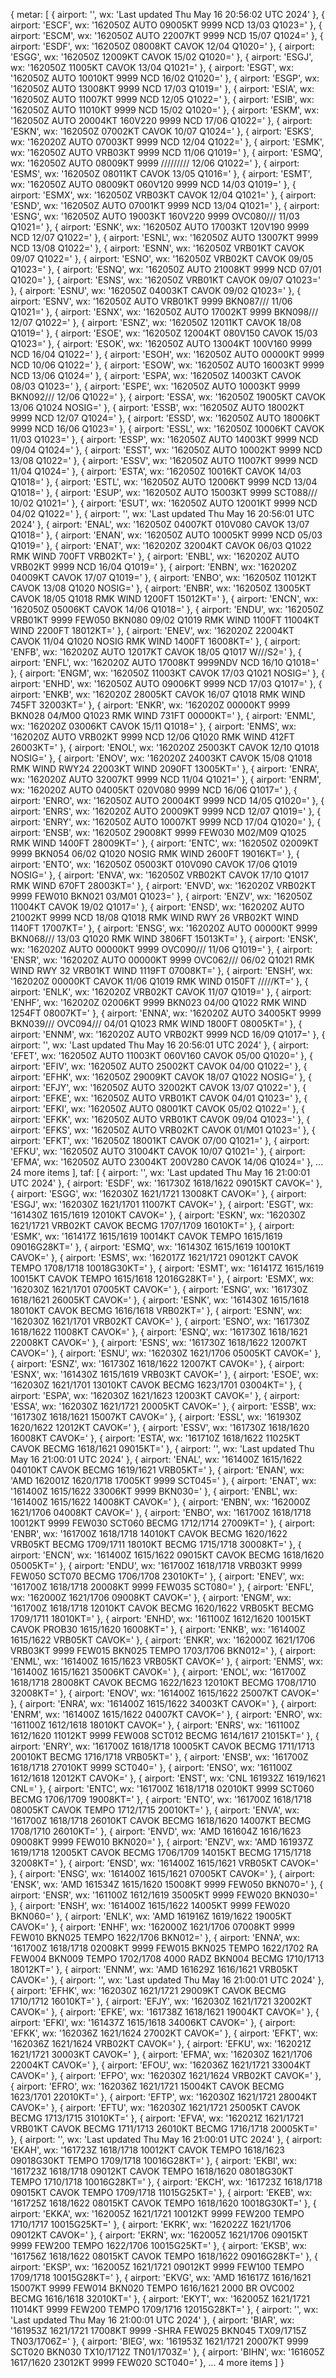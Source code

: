 {
  metar: [
    { airport: '', wx: 'Last updated Thu May 16 20:56:02 UTC 2024' },
    {
      airport: 'ESCF',
      wx: '162050Z AUTO 09005KT 9999 NCD 13/03 Q1023='
    },
    {
      airport: 'ESCM',
      wx: '162050Z AUTO 22007KT 9999 NCD 15/07 Q1024='
    },
    { airport: 'ESDF', wx: '162050Z 08008KT CAVOK 12/04 Q1020=' },
    { airport: 'ESGG', wx: '162050Z 12009KT CAVOK 15/02 Q1020=' },
    { airport: 'ESGJ', wx: '162050Z 11005KT CAVOK 13/04 Q1021=' },
    {
      airport: 'ESGT',
      wx: '162050Z AUTO 10010KT 9999 NCD 16/02 Q1020='
    },
    {
      airport: 'ESGP',
      wx: '162050Z AUTO 13008KT 9999 NCD 17/03 Q1019='
    },
    {
      airport: 'ESIA',
      wx: '162050Z AUTO 11007KT 9999 NCD 12/05 Q1022='
    },
    {
      airport: 'ESIB',
      wx: '162050Z AUTO 11010KT 9999 NCD 15/02 Q1020='
    },
    {
      airport: 'ESKM',
      wx: '162050Z AUTO 20004KT 160V220 9999 NCD 17/06 Q1022='
    },
    { airport: 'ESKN', wx: '162050Z 07002KT CAVOK 10/07 Q1024=' },
    {
      airport: 'ESKS',
      wx: '162020Z AUTO 07003KT 9999 NCD 12/04 Q1022='
    },
    {
      airport: 'ESMK',
      wx: '162050Z AUTO VRB03KT 9999 NCD 11/06 Q1019='
    },
    {
      airport: 'ESMQ',
      wx: '162050Z AUTO 08009KT 9999 ///////// 12/06 Q1022='
    },
    { airport: 'ESMS', wx: '162050Z 08011KT CAVOK 13/05 Q1016=' },
    {
      airport: 'ESMT',
      wx: '162050Z AUTO 08009KT 060V120 9999 NCD 14/03 Q1019='
    },
    { airport: 'ESMX', wx: '162050Z VRB03KT CAVOK 12/04 Q1021=' },
    {
      airport: 'ESND',
      wx: '162050Z AUTO 07001KT 9999 NCD 13/04 Q1021='
    },
    {
      airport: 'ESNG',
      wx: '162050Z AUTO 19003KT 160V220 9999 OVC080/// 11/03 Q1021='
    },
    {
      airport: 'ESNK',
      wx: '162050Z AUTO 17003KT 120V190 9999 NCD 12/07 Q1022='
    },
    {
      airport: 'ESNL',
      wx: '162050Z AUTO 13007KT 9999 NCD 13/08 Q1022='
    },
    { airport: 'ESNN', wx: '162050Z VRB01KT CAVOK 09/07 Q1022=' },
    { airport: 'ESNO', wx: '162050Z VRB02KT CAVOK 09/05 Q1023=' },
    {
      airport: 'ESNQ',
      wx: '162050Z AUTO 21008KT 9999 NCD 07/01 Q1020='
    },
    { airport: 'ESNS', wx: '162050Z VRB01KT CAVOK 09/07 Q1023=' },
    { airport: 'ESNU', wx: '162050Z 04003KT CAVOK 09/02 Q1023=' },
    {
      airport: 'ESNV',
      wx: '162050Z AUTO VRB01KT 9999 BKN087/// 11/06 Q1021='
    },
    {
      airport: 'ESNX',
      wx: '162050Z AUTO 17002KT 9999 BKN098/// 12/07 Q1022='
    },
    { airport: 'ESNZ', wx: '162050Z 12011KT CAVOK 18/08 Q1019=' },
    {
      airport: 'ESOE',
      wx: '162050Z 12004KT 080V150 CAVOK 15/03 Q1023='
    },
    {
      airport: 'ESOK',
      wx: '162050Z AUTO 13004KT 100V160 9999 NCD 16/04 Q1022='
    },
    {
      airport: 'ESOH',
      wx: '162050Z AUTO 00000KT 9999 NCD 10/06 Q1022='
    },
    {
      airport: 'ESOW',
      wx: '162050Z AUTO 16003KT 9999 NCD 13/06 Q1024='
    },
    { airport: 'ESPA', wx: '162050Z 14003KT CAVOK 08/03 Q1023=' },
    {
      airport: 'ESPE',
      wx: '162050Z AUTO 10003KT 9999 BKN092/// 12/06 Q1022='
    },
    { airport: 'ESSA', wx: '162050Z 19005KT CAVOK 13/06 Q1024 NOSIG=' },
    {
      airport: 'ESSB',
      wx: '162050Z AUTO 18002KT 9999 NCD 12/07 Q1024='
    },
    {
      airport: 'ESSD',
      wx: '162050Z AUTO 18006KT 9999 NCD 16/06 Q1023='
    },
    { airport: 'ESSL', wx: '162050Z 10006KT CAVOK 11/03 Q1023=' },
    {
      airport: 'ESSP',
      wx: '162050Z AUTO 14003KT 9999 NCD 09/04 Q1024='
    },
    {
      airport: 'ESST',
      wx: '162050Z AUTO 10002KT 9999 NCD 13/08 Q1022='
    },
    {
      airport: 'ESSV',
      wx: '162050Z AUTO 11007KT 9999 NCD 11/04 Q1024='
    },
    { airport: 'ESTA', wx: '162050Z 10016KT CAVOK 14/03 Q1018=' },
    {
      airport: 'ESTL',
      wx: '162050Z AUTO 12006KT 9999 NCD 13/04 Q1018='
    },
    {
      airport: 'ESUP',
      wx: '162050Z AUTO 15003KT 9999 SCT088/// 10/02 Q1021='
    },
    {
      airport: 'ESUT',
      wx: '162050Z AUTO 12001KT 9999 NCD 04/02 Q1022='
    },
    { airport: '', wx: 'Last updated Thu May 16 20:56:01 UTC 2024' },
    {
      airport: 'ENAL',
      wx: '162050Z 04007KT 010V080 CAVOK 13/07 Q1018='
    },
    {
      airport: 'ENAN',
      wx: '162050Z AUTO 10005KT 9999 NCD 05/03 Q1019='
    },
    {
      airport: 'ENAT',
      wx: '162020Z 32004KT CAVOK 06/03 Q1022 RMK WIND 700FT VRB02KT='
    },
    {
      airport: 'ENBL',
      wx: '162020Z AUTO VRB02KT 9999 NCD 16/04 Q1019='
    },
    { airport: 'ENBN', wx: '162020Z 04009KT CAVOK 17/07 Q1019=' },
    { airport: 'ENBO', wx: '162050Z 11012KT CAVOK 13/08 Q1020 NOSIG=' },
    {
      airport: 'ENBR',
      wx: '162050Z 13005KT CAVOK 18/05 Q1018 RMK WIND 1200FT 15012KT='
    },
    { airport: 'ENCN', wx: '162050Z 05006KT CAVOK 14/06 Q1018=' },
    {
      airport: 'ENDU',
      wx: '162050Z VRB01KT 9999 FEW050 BKN080 09/02 Q1019 RMK WIND 1100FT 11004KT WIND 2200FT 18012KT='
    },
    {
      airport: 'ENEV',
      wx: '162020Z 22004KT CAVOK 11/04 Q1020 NOSIG RMK WIND 1400FT 16008KT='
    },
    {
      airport: 'ENFB',
      wx: '162020Z AUTO 12017KT CAVOK 18/05 Q1017 W///S2='
    },
    {
      airport: 'ENFL',
      wx: '162020Z AUTO 17008KT 9999NDV NCD 16/10 Q1018='
    },
    { airport: 'ENGM', wx: '162050Z 11003KT CAVOK 17/03 Q1021 NOSIG=' },
    {
      airport: 'ENHD',
      wx: '162050Z AUTO 09006KT 9999 NCD 17/03 Q1017='
    },
    {
      airport: 'ENKB',
      wx: '162020Z 28005KT CAVOK 16/07 Q1018 RMK WIND 745FT 32003KT='
    },
    {
      airport: 'ENKR',
      wx: '162020Z 00000KT 9999 BKN028 04/M00 Q1023 RMK WIND 731FT 00000KT='
    },
    { airport: 'ENML', wx: '162020Z 03006KT CAVOK 15/11 Q1018=' },
    {
      airport: 'ENMS',
      wx: '162020Z AUTO VRB02KT 9999 NCD 12/06 Q1020 RMK WIND 412FT 26003KT='
    },
    { airport: 'ENOL', wx: '162020Z 25003KT CAVOK 12/10 Q1018 NOSIG=' },
    {
      airport: 'ENOV',
      wx: '162020Z 24003KT CAVOK 15/08 Q1018 RMK WIND RWY24 22003KT WIND 2090FT 13005KT='
    },
    {
      airport: 'ENRA',
      wx: '162020Z AUTO 32007KT 9999 NCD 11/04 Q1021='
    },
    {
      airport: 'ENRM',
      wx: '162020Z AUTO 04005KT 020V080 9999 NCD 16/06 Q1017='
    },
    {
      airport: 'ENRO',
      wx: '162050Z AUTO 20004KT 9999 NCD 14/05 Q1020='
    },
    {
      airport: 'ENRS',
      wx: '162020Z AUTO 20009KT 9999 NCD 12/07 Q1019='
    },
    {
      airport: 'ENRY',
      wx: '162050Z AUTO 10007KT 9999 NCD 17/04 Q1020='
    },
    {
      airport: 'ENSB',
      wx: '162050Z 29008KT 9999 FEW030 M02/M09 Q1025 RMK WIND 1400FT 28009KT='
    },
    {
      airport: 'ENTC',
      wx: '162050Z 02009KT 9999 BKN054 06/02 Q1020 NOSIG RMK WIND 2600FT 19016KT='
    },
    {
      airport: 'ENTO',
      wx: '162050Z 05003KT 010V090 CAVOK 17/06 Q1019 NOSIG='
    },
    {
      airport: 'ENVA',
      wx: '162050Z VRB02KT CAVOK 17/10 Q1017 RMK WIND 670FT 28003KT='
    },
    {
      airport: 'ENVD',
      wx: '162020Z VRB02KT 9999 FEW010 BKN021 03/M01 Q1023='
    },
    { airport: 'ENZV', wx: '162050Z 11004KT CAVOK 19/02 Q1017=' },
    {
      airport: 'ENSD',
      wx: '162020Z AUTO 21002KT 9999 NCD 18/08 Q1018 RMK WIND RWY 26 VRB02KT WIND 1140FT 17007KT='
    },
    {
      airport: 'ENSG',
      wx: '162020Z AUTO 00000KT 9999 BKN068/// 13/03 Q1020 RMK WIND 3806FT 15013KT='
    },
    {
      airport: 'ENSK',
      wx: '162020Z AUTO 00000KT 9999 OVC090/// 11/06 Q1019='
    },
    {
      airport: 'ENSR',
      wx: '162020Z AUTO 00000KT 9999 OVC062/// 06/02 Q1021 RMK WIND RWY 32 VRB01KT WIND 1119FT 07008KT='
    },
    {
      airport: 'ENSH',
      wx: '162020Z 00000KT CAVOK 11/06 Q1019 RMK WIND 0150FT /////KT='
    },
    { airport: 'ENLK', wx: '162020Z VRB02KT CAVOK 11/07 Q1019=' },
    {
      airport: 'ENHF',
      wx: '162020Z 02006KT 9999 BKN023 04/00 Q1022 RMK WIND 1254FT 08007KT='
    },
    {
      airport: 'ENNA',
      wx: '162020Z AUTO 34005KT 9999 BKN039/// OVC094/// 04/01 Q1023 RMK WIND 1800FT 08005KT='
    },
    {
      airport: 'ENNM',
      wx: '162020Z AUTO VRB02KT 9999 NCD 16/09 Q1017='
    },
    { airport: '', wx: 'Last updated Thu May 16 20:56:01 UTC 2024' },
    {
      airport: 'EFET',
      wx: '162050Z AUTO 11003KT 060V160 CAVOK 05/00 Q1020='
    },
    { airport: 'EFIV', wx: '162050Z AUTO 25002KT CAVOK 04/00 Q1022=' },
    { airport: 'EFHK', wx: '162050Z 29009KT CAVOK 18/07 Q1022 NOSIG=' },
    { airport: 'EFJY', wx: '162050Z AUTO 32002KT CAVOK 13/07 Q1022=' },
    { airport: 'EFKE', wx: '162050Z AUTO VRB01KT CAVOK 04/01 Q1023=' },
    { airport: 'EFKI', wx: '162050Z AUTO 08001KT CAVOK 05/02 Q1022=' },
    { airport: 'EFKK', wx: '162050Z AUTO VRB01KT CAVOK 09/04 Q1023=' },
    { airport: 'EFKS', wx: '162050Z AUTO VRB02KT CAVOK 01/M01 Q1023=' },
    { airport: 'EFKT', wx: '162050Z 18001KT CAVOK 07/00 Q1021=' },
    { airport: 'EFKU', wx: '162050Z AUTO 31004KT CAVOK 10/07 Q1021=' },
    {
      airport: 'EFMA',
      wx: '162050Z AUTO 23004KT 200V280 CAVOK 14/06 Q1024='
    },
    ... 24 more items
  ],
  taf: [
    { airport: '', wx: 'Last updated Thu May 16 21:00:01 UTC 2024' },
    { airport: 'ESDF', wx: '161730Z 1618/1622 09015KT CAVOK=' },
    { airport: 'ESGG', wx: '162030Z 1621/1721 13008KT CAVOK=' },
    { airport: 'ESGJ', wx: '162030Z 1621/1701 11007KT CAVOK=' },
    { airport: 'ESGT', wx: '161430Z 1615/1619 12010KT CAVOK=' },
    {
      airport: 'ESKN',
      wx: '162030Z 1621/1721 VRB02KT CAVOK BECMG 1707/1709 16010KT='
    },
    {
      airport: 'ESMK',
      wx: '161417Z 1615/1619 10014KT CAVOK TEMPO 1615/1619 09016G28KT='
    },
    { airport: 'ESMQ', wx: '161430Z 1615/1619 10010KT CAVOK=' },
    {
      airport: 'ESMS',
      wx: '162017Z 1621/1721 09012KT CAVOK TEMPO 1708/1718 10018G30KT='
    },
    {
      airport: 'ESMT',
      wx: '161417Z 1615/1619 10015KT CAVOK TEMPO 1615/1618 12016G28KT='
    },
    { airport: 'ESMX', wx: '162030Z 1621/1701 07005KT CAVOK=' },
    { airport: 'ESNG', wx: '161730Z 1618/1621 26005KT CAVOK=' },
    {
      airport: 'ESNK',
      wx: '161430Z 1615/1618 18010KT CAVOK BECMG 1616/1618 VRB02KT='
    },
    { airport: 'ESNN', wx: '162030Z 1621/1701 VRB02KT CAVOK=' },
    { airport: 'ESNO', wx: '161730Z 1618/1622 11008KT CAVOK=' },
    { airport: 'ESNQ', wx: '161730Z 1618/1621 22008KT CAVOK=' },
    { airport: 'ESNS', wx: '161730Z 1618/1622 12007KT CAVOK=' },
    { airport: 'ESNU', wx: '162030Z 1621/1706 05005KT CAVOK=' },
    { airport: 'ESNZ', wx: '161730Z 1618/1622 12007KT CAVOK=' },
    { airport: 'ESNX', wx: '161430Z 1615/1619 VRB03KT CAVOK=' },
    {
      airport: 'ESOE',
      wx: '162030Z 1621/1701 13010KT CAVOK BECMG 1623/1701 03004KT='
    },
    { airport: 'ESPA', wx: '162030Z 1621/1623 12003KT CAVOK=' },
    { airport: 'ESSA', wx: '162030Z 1621/1721 20005KT CAVOK=' },
    { airport: 'ESSB', wx: '161730Z 1618/1621 15007KT CAVOK=' },
    { airport: 'ESSL', wx: '161930Z 1620/1622 12012KT CAVOK=' },
    { airport: 'ESSV', wx: '161730Z 1618/1620 16008KT CAVOK=' },
    {
      airport: 'ESTA',
      wx: '161710Z 1618/1622 11025KT CAVOK BECMG 1618/1621 09015KT='
    },
    { airport: '', wx: 'Last updated Thu May 16 21:00:01 UTC 2024' },
    {
      airport: 'ENAL',
      wx: '161400Z 1615/1622 04010KT CAVOK BECMG 1619/1621 VRB05KT='
    },
    {
      airport: 'ENAN',
      wx: 'AMD 162001Z 1620/1718 17005KT 9999 SCT045='
    },
    { airport: 'ENAT', wx: '161400Z 1615/1622 33006KT 9999 BKN030=' },
    { airport: 'ENBL', wx: '161400Z 1615/1622 14008KT CAVOK=' },
    { airport: 'ENBN', wx: '162000Z 1621/1706 04008KT CAVOK=' },
    {
      airport: 'ENBO',
      wx: '161700Z 1618/1718 10012KT 9999 FEW030 SCT060 BECMG 1712/1714 27009KT='
    },
    {
      airport: 'ENBR',
      wx: '161700Z 1618/1718 14010KT CAVOK BECMG 1620/1622 VRB05KT BECMG 1709/1711 18010KT BECMG 1715/1718 30008KT='
    },
    {
      airport: 'ENCN',
      wx: '161400Z 1615/1622 09015KT CAVOK BECMG 1618/1620 05005KT='
    },
    {
      airport: 'ENDU',
      wx: '161700Z 1618/1718 VRB03KT 9999 FEW050 SCT070 BECMG 1706/1708 23010KT='
    },
    {
      airport: 'ENEV',
      wx: '161700Z 1618/1718 20008KT 9999 FEW035 SCT080='
    },
    { airport: 'ENFL', wx: '162000Z 1621/1706 09008KT CAVOK=' },
    {
      airport: 'ENGM',
      wx: '161700Z 1618/1718 12010KT CAVOK BECMG 1620/1622 VRB05KT BECMG 1709/1711 18010KT='
    },
    {
      airport: 'ENHD',
      wx: '161100Z 1612/1620 10015KT CAVOK PROB30 1615/1620 16008KT='
    },
    { airport: 'ENKB', wx: '161400Z 1615/1622 VRB05KT CAVOK=' },
    {
      airport: 'ENKR',
      wx: '162000Z 1621/1706 VRB03KT 9999 FEW015 BKN025 TEMPO 1703/1706 BKN012='
    },
    { airport: 'ENML', wx: '161400Z 1615/1623 VRB05KT CAVOK=' },
    { airport: 'ENMS', wx: '161400Z 1615/1621 35006KT CAVOK=' },
    {
      airport: 'ENOL',
      wx: '161700Z 1618/1718 28008KT CAVOK BECMG 1622/1623 12010KT BECMG 1708/1710 32008KT='
    },
    { airport: 'ENOV', wx: '161400Z 1615/1622 25007KT CAVOK=' },
    { airport: 'ENRA', wx: '161400Z 1615/1622 34003KT CAVOK=' },
    { airport: 'ENRM', wx: '161400Z 1615/1622 04007KT CAVOK=' },
    { airport: 'ENRO', wx: '161100Z 1612/1618 18010KT CAVOK=' },
    {
      airport: 'ENRS',
      wx: '161100Z 1612/1620 11012KT 9999 FEW008 SCT012 BECMG 1614/1617 21015KT='
    },
    {
      airport: 'ENRY',
      wx: '161700Z 1618/1718 10005KT CAVOK BECMG 1711/1713 20010KT BECMG 1716/1718 VRB05KT='
    },
    { airport: 'ENSB', wx: '161700Z 1618/1718 27010KT 9999 SCT040=' },
    { airport: 'ENSO', wx: '161100Z 1612/1618 12012KT CAVOK=' },
    { airport: 'ENST', wx: 'CNL 161932Z 1619/1621 CNL=' },
    {
      airport: 'ENTC',
      wx: '161700Z 1618/1718 02010KT 9999 SCT060 BECMG 1706/1709 19008KT='
    },
    {
      airport: 'ENTO',
      wx: '161700Z 1618/1718 08005KT CAVOK TEMPO 1712/1715 20010KT='
    },
    {
      airport: 'ENVA',
      wx: '161700Z 1618/1718 26010KT CAVOK BECMG 1618/1620 14007KT BECMG 1708/1710 26010KT='
    },
    {
      airport: 'ENVD',
      wx: 'AMD 161604Z 1616/1623 09008KT 9999 FEW010 BKN020='
    },
    {
      airport: 'ENZV',
      wx: 'AMD 161937Z 1619/1718 12005KT CAVOK BECMG 1706/1709 14015KT BECMG 1715/1718 32008KT='
    },
    { airport: 'ENSD', wx: '161400Z 1615/1621 VRB05KT CAVOK=' },
    { airport: 'ENSG', wx: '161400Z 1615/1621 07005KT CAVOK=' },
    {
      airport: 'ENSK',
      wx: 'AMD 161534Z 1615/1620 15008KT 9999 FEW050 BKN070='
    },
    {
      airport: 'ENSR',
      wx: '161100Z 1612/1619 35005KT 9999 FEW020 BKN030='
    },
    {
      airport: 'ENSH',
      wx: '161400Z 1615/1622 14005KT 9999 FEW020 BKN060='
    },
    { airport: 'ENLK', wx: 'AMD 161916Z 1619/1622 19005KT CAVOK=' },
    {
      airport: 'ENHF',
      wx: '162000Z 1621/1706 07008KT 9999 FEW010 BKN025 TEMPO 1622/1706 BKN012='
    },
    {
      airport: 'ENNA',
      wx: '161700Z 1618/1718 02008KT 9999 FEW015 BKN025 TEMPO 1622/1702 RA FEW004 BKN009 TEMPO 1702/1708 4000 RADZ BKN004 BECMG 1710/1713 18012KT='
    },
    { airport: 'ENNM', wx: 'AMD 161629Z 1616/1621 VRB05KT CAVOK=' },
    { airport: '', wx: 'Last updated Thu May 16 21:00:01 UTC 2024' },
    {
      airport: 'EFHK',
      wx: '162030Z 1621/1721 29009KT CAVOK BECMG 1710/1712 16010KT='
    },
    { airport: 'EFJY', wx: '162030Z 1621/1721 32002KT CAVOK=' },
    { airport: 'EFKE', wx: '161738Z 1618/1621 19004KT CAVOK=' },
    { airport: 'EFKI', wx: '161437Z 1615/1618 34006KT CAVOK=' },
    { airport: 'EFKK', wx: '162036Z 1621/1624 27002KT CAVOK=' },
    { airport: 'EFKT', wx: '162036Z 1621/1624 VRB02KT CAVOK=' },
    { airport: 'EFKU', wx: '162021Z 1621/1721 30003KT CAVOK=' },
    { airport: 'EFMA', wx: '162030Z 1621/1706 22004KT CAVOK=' },
    { airport: 'EFOU', wx: '162036Z 1621/1721 33004KT CAVOK=' },
    { airport: 'EFPO', wx: '162030Z 1621/1624 VRB02KT CAVOK=' },
    {
      airport: 'EFRO',
      wx: '162036Z 1621/1721 15004KT CAVOK BECMG 1623/1701 22010KT='
    },
    { airport: 'EFTP', wx: '162030Z 1621/1721 28004KT CAVOK=' },
    {
      airport: 'EFTU',
      wx: '162030Z 1621/1721 25005KT CAVOK BECMG 1713/1715 31010KT='
    },
    {
      airport: 'EFVA',
      wx: '162021Z 1621/1721 VRB01KT CAVOK BECMG 1711/1713 26010KT BECMG 1716/1718 20005KT='
    },
    { airport: '', wx: 'Last updated Thu May 16 21:00:01 UTC 2024' },
    {
      airport: 'EKAH',
      wx: '161723Z 1618/1718 10012KT CAVOK TEMPO 1618/1623 09018G30KT TEMPO 1709/1718 10016G28KT='
    },
    {
      airport: 'EKBI',
      wx: '161723Z 1618/1718 09012KT CAVOK TEMPO 1618/1620 08018G30KT TEMPO 1710/1718 10016G28KT='
    },
    {
      airport: 'EKCH',
      wx: '161723Z 1618/1718 09015KT CAVOK TEMPO 1709/1718 11015G25KT='
    },
    {
      airport: 'EKEB',
      wx: '161725Z 1618/1622 08015KT CAVOK TEMPO 1618/1620 10018G30KT='
    },
    {
      airport: 'EKKA',
      wx: '162005Z 1621/1721 10012KT 9999 FEW200 TEMPO 1710/1717 10015G25KT='
    },
    { airport: 'EKRK', wx: '162022Z 1621/1706 09012KT CAVOK=' },
    {
      airport: 'EKRN',
      wx: '162005Z 1621/1706 09015KT 9999 FEW200 TEMPO 1622/1706 10015G25KT='
    },
    {
      airport: 'EKSB',
      wx: '161756Z 1618/1622 08015KT CAVOK TEMPO 1618/1622 09016G28KT='
    },
    {
      airport: 'EKSP',
      wx: '162005Z 1621/1721 09012KT 9999 FEW100 TEMPO 1709/1718 10015G28KT='
    },
    {
      airport: 'EKVG',
      wx: 'AMD 161617Z 1616/1621 15007KT 9999 FEW014 BKN020 TEMPO 1616/1621 2000 BR OVC002 BECMG 1616/1618 32010KT='
    },
    {
      airport: 'EKYT',
      wx: '162005Z 1621/1721 11014KT 9999 FEW200 TEMPO 1709/1716 12015G28KT='
    },
    { airport: '', wx: 'Last updated Thu May 16 21:00:01 UTC 2024' },
    {
      airport: 'BIAR',
      wx: '161953Z 1621/1721 17008KT 9999 -SHRA FEW025 BKN045 TX09/1715Z TN03/1706Z='
    },
    {
      airport: 'BIEG',
      wx: '161953Z 1621/1721 20007KT 9999 SCT020 BKN030 TX10/1712Z TN01/1703Z='
    },
    {
      airport: 'BIHN',
      wx: '161605Z 1617/1620 23012KT 9999 FEW020 SCT040='
    },
    ... 4 more items
  ]
}
